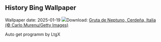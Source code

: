 ## History Bing Wallpaper
Wallpaper date: 2025-01-19
![](https://www.bing.com/th?id=OHR.NeptunesGrotto_ES-ES8086917702_UHD.jpg&w=1000)Download: [Gruta de Neptuno, Cerdeña, Italia (© Carlo Murenu/Getty Images)](https://www.bing.com/th?id=OHR.NeptunesGrotto_ES-ES8086917702_UHD.jpg)

Auto get programm by LtgX
